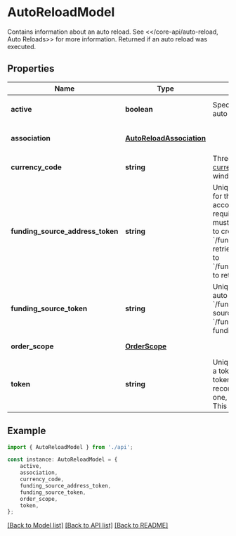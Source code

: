 # AutoReloadModel

Contains information about an auto reload. See <</core-api/auto-reload, Auto Reloads>> for more information.  Returned if an auto reload was executed.

## Properties

Name | Type | Description | Notes
------------ | ------------- | ------------- | -------------
**active** | **boolean** | Specifies whether the auto reload is active.  Only one auto reload per level, per object, can be active. | [optional] [default to true]
**association** | [**AutoReloadAssociation**](AutoReloadAssociation.md) |  | [optional] [default to undefined]
**currency_code** | **string** | Three-digit link:https://www.iso.org/iso-4217-currency-codes.html[ISO 4217 currency code, window&#x3D;\&quot;_blank\&quot;]. | [default to undefined]
**funding_source_address_token** | **string** | Unique identifier of the funding source address to use for this auto reload.  If your funding source is an ACH account, then a &#x60;funding_source_address_token&#x60; is not required. If your funding source is a payment card, you must have at least one funding source address in order to create a GPA order.  Send a &#x60;GET&#x60; request to &#x60;/fundingsources/addresses/user/{user_token}&#x60; to retrieve address tokens for a user.  Send a &#x60;GET&#x60; request to &#x60;/fundingsources/addresses/business/{business_token}&#x60; to retrieve address tokens for a business. | [optional] [default to undefined]
**funding_source_token** | **string** | Unique identifier of the funding source to use for this auto reload.  Send a &#x60;GET&#x60; request to &#x60;/fundingsources/user/{user_token}&#x60; to retrieve funding source tokens for a user.  Send a &#x60;GET&#x60; request to &#x60;/fundingsources/business/{business_token}&#x60; to retrieve funding source tokens for a business. | [optional] [default to undefined]
**order_scope** | [**OrderScope**](OrderScope.md) |  | [default to undefined]
**token** | **string** | Unique identifier of the auto reload.  If you do not include a token, the system will generate one automatically. This token is necessary for use in other API calls, so we recommend that rather than let the system generate one, you use a simple string that is easy to remember. This value cannot be updated. | [optional] [default to undefined]

## Example

```typescript
import { AutoReloadModel } from './api';

const instance: AutoReloadModel = {
    active,
    association,
    currency_code,
    funding_source_address_token,
    funding_source_token,
    order_scope,
    token,
};
```

[[Back to Model list]](../README.md#documentation-for-models) [[Back to API list]](../README.md#documentation-for-api-endpoints) [[Back to README]](../README.md)
